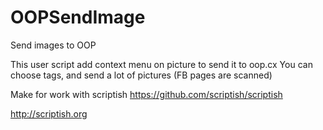 OOPSendImage
============

Send images to OOP

This user script add context menu on picture to send it to oop.cx
You can choose tags, and send a lot of pictures (FB pages are scanned)

Make for work with scriptish 
https://github.com/scriptish/scriptish

http://scriptish.org
